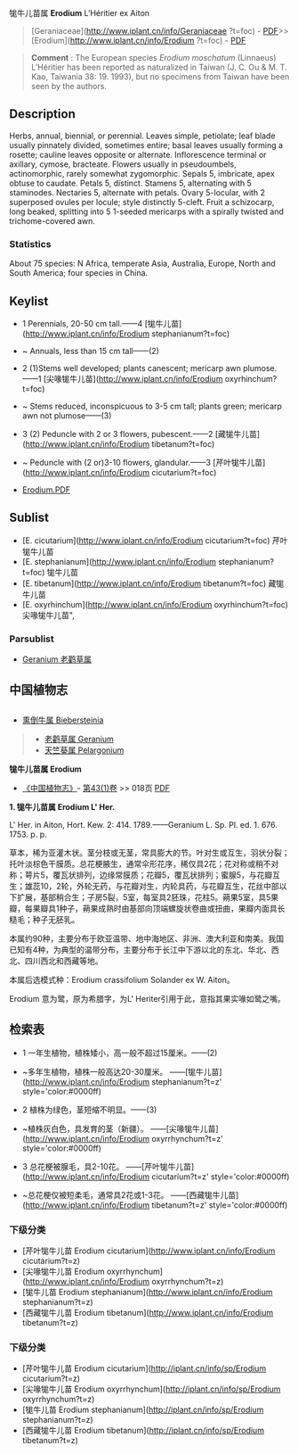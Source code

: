 牻牛儿苗属 **Erodium** L’Héritier ex Aiton

> [Geraniaceae](http://www.iplant.cn/info/Geraniaceae ?t=foc) - [PDF](http://iplant.cn/foc/pdf/Geraniaceae.pdf)>>[Erodium](http://www.iplant.cn/info/Erodium ?t=foc) - [PDF](http://www.iplant.cn/foc/pdf/Erodium.pdf)

> **Comment** : 
> The European species *Erodium moschatum* (Linnaeus) L’Héritier has been reported as naturalized in Taiwan (J. C. Ou & M. T. Kao, Taiwania 38: 19. 1993), but no specimens from Taiwan have been seen by the authors.

## Description

Herbs, annual, biennial, or perennial. Leaves simple, petiolate; leaf blade usually pinnately divided, sometimes entire; basal leaves usually forming a rosette; cauline leaves opposite or alternate. Inflorescence terminal or axillary, cymose, bracteate. Flowers usually in pseudoumbels, actinomorphic, rarely somewhat zygomorphic. Sepals 5, imbricate, apex obtuse to caudate. Petals 5, distinct. Stamens 5, alternating with 5 staminodes. Nectaries 5, alternate with petals. Ovary 5-locular, with 2 superposed ovules per locule; style distinctly 5-cleft. Fruit a schizocarp, long beaked, splitting into 5 1-seeded mericarps with a spirally twisted and trichome-covered awn.

### Statistics
About 75 species: N Africa, temperate Asia, Australia, Europe, North and South America; four species in China.

## Keylist

* 1 Perennials, 20-50 cm tall.——4  [牻牛儿苗](http://www.iplant.cn/info/Erodium stephanianum?t=foc)
* ~ Annuals, less than 15 cm tall——(2)

* 2 (1)Stems well developed; plants canescent; mericarp awn plumose.——1  [尖喙牻牛儿苗](http://www.iplant.cn/info/Erodium oxyrhinchum?t=foc)
* ~ Stems reduced, inconspicuous to 3-5 cm tall; plants green; mericarp awn not plumose——(3)

* 3 (2) Peduncle with 2 or 3 flowers, pubescent.——2  [藏牻牛儿苗](http://www.iplant.cn/info/Erodium tibetanum?t=foc)
* ~ Peduncle with (2 or)3-10 flowers, glandular.——3  [芹叶牻牛儿苗](http://www.iplant.cn/info/Erodium cicutarium?t=foc)

* [Erodium.PDF](http://iplant.cn/foc/pdf/Erodium.pdf)

## Sublist

* [E.  cicutarium](http://www.iplant.cn/info/Erodium cicutarium?t=foc)
 芹叶牻牛儿苗
* [E.  stephanianum](http://www.iplant.cn/info/Erodium stephanianum?t=foc)
 牻牛儿苗
* [E.  tibetanum](http://www.iplant.cn/info/Erodium tibetanum?t=foc)
 藏牻牛儿苗
* [E.  oxyrhinchum](http://www.iplant.cn/info/Erodium oxyrhinchum?t=foc) 尖喙牻牛儿苗",

### Parsublist

* [Geranium  老鹳草属](http://www.iplant.cn/info/Geranium?t=foc)

## 中国植物志

## 
* [熏倒牛属  Biebersteinia](Biebersteinia-熏倒牛属.md)
> * [老鹳草属  Geranium](http://www.iplant.cn/info/Geranium?t=z)
> * [天竺葵属  Pelargonium](http://www.iplant.cn/info/Pelargonium?t=z)

**牻牛儿苗属 Erodium**

* [《中国植物志》](http://www.iplant.cn/frps)- [第43(1)卷](http://www.iplant.cn/frps/vol/43(1)) >> 018页 [PDF](http://www.iplant.cn/frps/pdf/43(1)/018y.pdf)

**1. 牻牛儿苗属 Erodium L' Her.**

L' Her. in Aiton, Hort. Kew. 2: 414. 1789.——Geranium L. Sp. Pl. ed. 1. 676. 1753. p. p.

草本，稀为亚灌木状。茎分枝或无茎，常具膨大的节。叶对生或互生，羽状分裂；托叶淡棕色干膜质。总花梗腋生，通常伞形花序，稀仅具2花；花对称或稍不对称；萼片5，覆瓦状排列，边缘常膜质；花瓣5，覆瓦状排列；蜜腺5，与花瓣互生；雄蕊10，2轮，外轮无药，与花瓣对生，内轮具药，与花瓣互生，花丝中部以下扩展，基部稍合生；子房5裂，5室，每室具2胚珠，花柱5。蒴果5室，具5果瓣，每果瓣具1种子，蒴果成熟时由基部向顶端螺旋状卷曲或扭曲，果瓣内面具长糙毛；种子无胚乳。

本属约90种，主要分布于欧亚温带、地中海地区、非洲、澳大利亚和南美。我国已知有4种，为典型的温带分布，主要分布于长江中下游以北的东北、华北、西北、四川西北和西藏等地。

本属后选模式种：Erodium crassifolium Solander ex W. Aiton。

Erodium 意为鹭，原为希腊字，为L' Heriter引用于此，意指其果实喙如鹭之嘴。

## 检索表

* 1 一年生植物，植株矮小，高一般不超过15厘米。——(2)
* ~多年生植物，植株一般高达20-30厘米。 ——[牻牛儿苗](http://www.iplant.cn/info/Erodium stephanianum?t=z'  style='color:#0000ff)

* 2 植株为绿色，茎短缩不明显。——(3)
* ~植株灰白色，具发育的茎（新疆）。 ——[尖喙牻牛儿苗](http://www.iplant.cn/info/Erodium oxyrrhynchum?t=z'  style='color:#0000ff)

* 3 总花梗被腺毛，具2-10花。 ——[芹叶牻牛儿苗](http://www.iplant.cn/info/Erodium cicutarium?t=z'  style='color:#0000ff)

* ~总花梗仅被短柔毛，通常具2花或1-3花。 ——[西藏牻牛儿苗](http://www.iplant.cn/info/Erodium tibetanum?t=z'  style='color:#0000ff)

### 下级分类
* [芹叶牻牛儿苗  Erodium cicutarium](http://www.iplant.cn/info/Erodium cicutarium?t=z)
* [尖喙牻牛儿苗  Erodium oxyrrhynchum](http://www.iplant.cn/info/Erodium oxyrrhynchum?t=z)
* [牻牛儿苗  Erodium stephanianum](http://www.iplant.cn/info/Erodium stephanianum?t=z)
* [西藏牻牛儿苗  Erodium tibetanum](http://www.iplant.cn/info/Erodium tibetanum?t=z)

### 下级分类
* [芹叶牻牛儿苗  Erodium cicutarium](http://iplant.cn/info/sp/Erodium cicutarium?t=z)
* [尖喙牻牛儿苗  Erodium oxyrrhynchum](http://iplant.cn/info/sp/Erodium oxyrrhynchum?t=z)
* [牻牛儿苗  Erodium stephanianum](http://iplant.cn/info/sp/Erodium stephanianum?t=z)
* [西藏牻牛儿苗  Erodium tibetanum](http://iplant.cn/info/sp/Erodium tibetanum?t=z)
